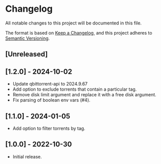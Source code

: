 # Changelog
All notable changes to this project will be documented in this file.

The format is based on [Keep a Changelog](https://keepachangelog.com/en/1.0.0/),
and this project adheres to [Semantic Versioning](https://semver.org/spec/v2.0.0.html).

## [Unreleased]


## [1.2.0] - 2024-10-02

- Update qbittorrent-api to 2024.9.67
- Add option to exclude torrents that contain a particular tag.
- Remove disk limit argument and replace it with a free disk argument.
- Fix parsing of boolean env vars (#4).

## [1.1.0] - 2024-01-05

- Add option to filter torrents by tag.

## [1.0.0] - 2022-10-30

- Initial release.